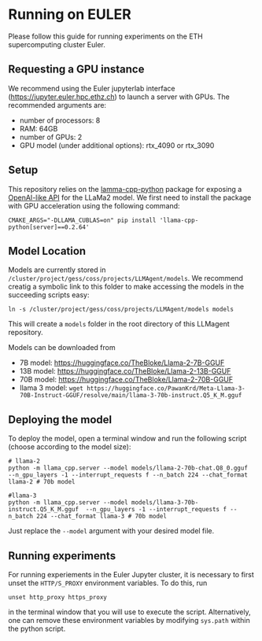 # Running on EULER

Please follow this guide for running experiments on the ETH supercomputing cluster Euler.


## Requesting a GPU instance
We recommend using the Euler jupyterlab interface (https://jupyter.euler.hpc.ethz.ch) to launch a server with GPUs.
The recommended arguments are:

- number of processors: 8
- RAM: 64GB
- number of GPUs: 2
- GPU model (under additional options): rtx_4090 or rtx_3090


## Setup
This repository relies on the [lamma-cpp-python](https://github.com/abetlen/llama-cpp-python) package for exposing a [OpenAI-like API](https://platform.openai.com/) for the LLaMa2 model.
We first need to install the package with GPU acceleration using the following command:

```
CMAKE_ARGS="-DLLAMA_CUBLAS=on" pip install 'llama-cpp-python[server]==0.2.64' 
```


## Model Location
Models are currently stored in `/cluster/project/gess/coss/projects/LLMAgent/models`.
We recommend creatig a symbolic link to this folder to make accessing the models in the succeeding scripts easy:

```
ln -s /cluster/project/gess/coss/projects/LLMAgent/models models
```

This will create a `models` folder in the root directory of this LLMagent repository.

Models can be downloaded from 

- 7B model: https://huggingface.co/TheBloke/Llama-2-7B-GGUF
- 13B model: https://huggingface.co/TheBloke/Llama-2-13B-GGUF
- 70B model: https://huggingface.co/TheBloke/Llama-2-70B-GGUF
- llama 3 model: `wget https://huggingface.co/PawanKrd/Meta-Llama-3-70B-Instruct-GGUF/resolve/main/llama-3-70b-instruct.Q5_K_M.gguf`

## Deploying the model
To deploy the model, open a terminal window and run the following script (choose according to the model size):
```
# llama-2
python -m llama_cpp.server --model models/llama-2-70b-chat.Q8_0.gguf  --n_gpu_layers -1 --interrupt_requests f --n_batch 224 --chat_format llama-2 # 70b model

#llama-3
python -m llama_cpp.server --model models/llama-3-70b-instruct.Q5_K_M.gguf  --n_gpu_layers -1 --interrupt_requests f --n_batch 224 --chat_format llama-3 # 70b model
```

Just replace the `--model` argument with your desired model file.

## Running experiments
For running experiements in the Euler Jupyter cluster, it is necessary to first unset the `HTTP/S_PROXY` environment variables.
To do this, run
```
unset http_proxy https_proxy
```
in the terminal window that you will use to execute the script. 
Alternatively, one can remove these environment variables by modifying `sys.path` within the python script.

